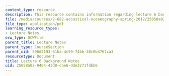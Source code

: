 ```yaml
---
content_type: resource
description: This resource contains information regarding lecture 6 background notes.
file: /media/courses/2-682-acoustical-oceanography-spring-2012/25058a02940443d8cae6dde3271fdbb6_MIT2_682S12_bglec06.pdf
file_type: application/pdf
learning_resource_types:
- Lecture Notes
ocw_type: OCWFile
parent_title: Lecture Notes
parent_type: CourseSection
parent_uid: 590d5193-61ba-4c59-74bb-38c0b4762ca3
resourcetype: Document
title: Lecture 6 Background Notes
uid: 25058a02-9404-43d8-cae6-dde3271fdbb6
---
```

